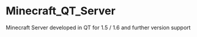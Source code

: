 Minecraft_QT_Server
===================

Minecraft Server developed in QT for 1.5 / 1.6 and further version support 
